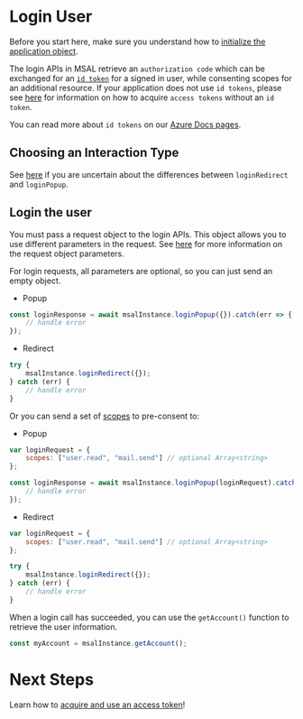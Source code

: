 # Login User

Before you start here, make sure you understand how to [initialize the application object](./initialization.md).

The login APIs in MSAL retrieve an `authorization code` which can be exchanged for an [`id token`](https://docs.microsoft.com/azure/active-directory/develop/id-tokens) for a signed in user, while consenting scopes for an additional resource. If your application does not use `id tokens`, please see [here](./acquire-token.md) for information on how to acquire `access tokens` without an `id token`.

You can read more about `id tokens` on our [Azure Docs pages](https://docs.microsoft.com/azure/active-directory/develop/id-tokens).

## Choosing an Interaction Type

See [here](./initialization.md#choosing-an-interaction-type) if you are uncertain about the differences between `loginRedirect` and `loginPopup`.

## Login the user

You must pass a request object to the login APIs. This object allows you to use different parameters in the request. See [here](./request-response-object.md) for more information on the request object parameters. 

For login requests, all parameters are optional, so you can just send an empty object.

- Popup
```javascript
const loginResponse = await msalInstance.loginPopup({}).catch(err => {
    // handle error
});
```

- Redirect
```javascript
try {
    msalInstance.loginRedirect({});
} catch (err) {
    // handle error
}
```

Or you can send a set of [scopes](./request-response-object.md#scopes) to pre-consent to:
- Popup
```javascript
var loginRequest = {
    scopes: ["user.read", "mail.send"] // optional Array<string>
};

const loginResponse = await msalInstance.loginPopup(loginRequest).catch(err => {
    // handle error
});
```

- Redirect
```javascript
var loginRequest = {
    scopes: ["user.read", "mail.send"] // optional Array<string>
};

try {
    msalInstance.loginRedirect({});
} catch (err) {
    // handle error
}
```

When a login call has succeeded, you can use the `getAccount()` function to retrieve the user information.
```javascript
const myAccount = msalInstance.getAccount();
```

# Next Steps

Learn how to [acquire and use an access token](./acquire-token.md)!
